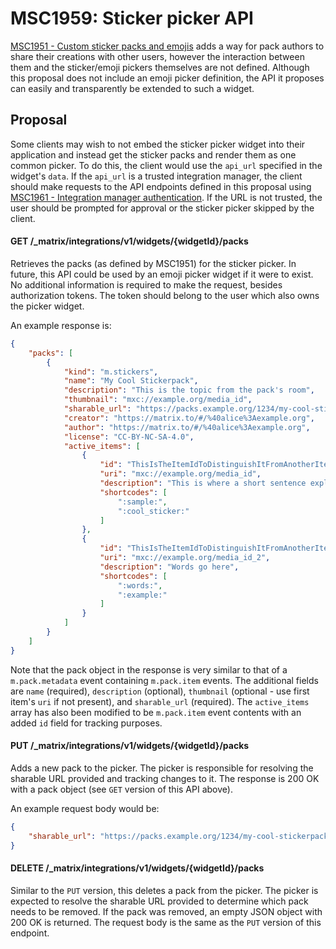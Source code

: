 # MSC1959: Sticker picker API

[MSC1951 - Custom sticker packs and emojis](https://github.com/matrix-org/matrix-doc/pull/1951) adds a way
for pack authors to share their creations with other users, however the interaction between them and the
sticker/emoji pickers themselves are not defined. Although this proposal does not include an emoji picker
definition, the API it proposes can easily and transparently be extended to such a widget.


## Proposal

Some clients may wish to not embed the sticker picker widget into their application and instead get the sticker
packs and render them as one common picker. To do this, the client would use the `api_url` specified in the
widget's `data`. If the `api_url` is a trusted integration manager, the client should make requests to the API
endpoints defined in this proposal using
[MSC1961 - Integration manager authentication](https://github.com/matrix-org/matrix-doc/pull/1961). If the
URL is not trusted, the user should be prompted for approval or the sticker picker skipped by the client.

#### GET /_matrix/integrations/v1/widgets/{widgetId}/packs

Retrieves the packs (as defined by MSC1951) for the sticker picker. In future, this API could be used by an
emoji picker widget if it were to exist. No additional information is required to make the request, besides
authorization tokens. The token should belong to the user which also owns the picker widget.

An example response is:
```json
{
    "packs": [
        {
            "kind": "m.stickers",
            "name": "My Cool Stickerpack",
            "description": "This is the topic from the pack's room",
            "thumbnail": "mxc://example.org/media_id",
            "sharable_url": "https://packs.example.org/1234/my-cool-stickerpack",
            "creator": "https://matrix.to/#/%40alice%3Aexample.org",
            "author": "https://matrix.to/#/%40alice%3Aexample.org",
            "license": "CC-BY-NC-SA-4.0",
            "active_items": [
                {
                    "id": "ThisIsTheItemIdToDistinguishItFromAnotherItem-1",
                    "uri": "mxc://example.org/media_id",
                    "description": "This is where a short sentence explaining the sticker goes",
                    "shortcodes": [
                        ":sample:",
                        ":cool_sticker:"
                    ]
                },
                {
                    "id": "ThisIsTheItemIdToDistinguishItFromAnotherItem-2",
                    "uri": "mxc://example.org/media_id_2",
                    "description": "Words go here",
                    "shortcodes": [
                        ":words:",
                        ":example:"
                    ]
                }
            ]
        }
    ]
}
```

Note that the pack object in the response is very similar to that of a `m.pack.metadata` event containing
`m.pack.item` events. The additional fields are `name` (required), `description` (optional), `thumbnail`
(optional - use first item's `uri` if not present), and `sharable_url` (required). The `active_items`
array has also been modified to be `m.pack.item` event contents with an added `id` field for tracking
purposes.

#### PUT /_matrix/integrations/v1/widgets/{widgetId}/packs

Adds a new pack to the picker. The picker is responsible for resolving the sharable URL provided and tracking
changes to it. The response is 200 OK with a pack object (see `GET` version of this API above).

An example request body would be:
```json
{
    "sharable_url": "https://packs.example.org/1234/my-cool-stickerpack"
}
```

#### DELETE /_matrix/integrations/v1/widgets/{widgetId}/packs

Similar to the `PUT` version, this deletes a pack from the picker. The picker is expected to resolve the
sharable URL provided to determine which pack needs to be removed. If the pack was removed, an empty
JSON object with 200 OK is returned. The request body is the same as the `PUT` version of this endpoint.
